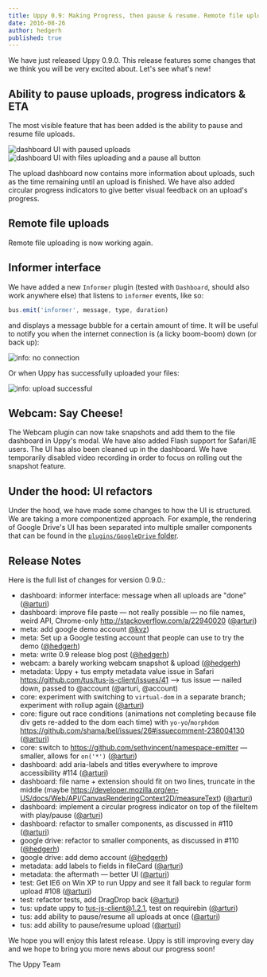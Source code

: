 ```yaml
---
title: Uppy 0.9: Making Progress, then pause & resume. Remote file uploads, Informer.
date: 2016-08-26
author: hedgerh
published: true
---
```


We have just released Uppy 0.9.0. This release features some changes that we think you will be very excited about.  Let's see what's new!

## Ability to pause uploads, progress indicators & ETA
The most visible feature that has been added is the ability to pause and resume file uploads.

<img alt="dashboard UI with paused uploads" src="/images/blog/upload-pause.jpg" class="border">

<img alt="dashboard UI with files uploading and a pause all button" src="/images/blog/upload-resume.jpg" class="border">

The upload dashboard now contains more information about uploads, such as the time remaining until an upload is finished. We have also added circular progress indicators to give better visual feedback on an upload's progress.

## Remote file uploads
Remote file uploading is now working again.

<!-- more -->

## Informer interface
We have added a new `Informer` plugin (tested with `Dashboard`, should also work anywhere else) that listens to `informer` events, like so:
``` javascript
bus.emit('informer', message, type, duration)
```
 and displays a message bubble for a certain amount of time. It will be useful to notify you when the internet connection is (a licky boom-boom) down (or back up):

<img alt="info: no connection" src="/images/blog/info-no-connection.jpg" class="border">

Or when Uppy has successfully uploaded your files:

<img alt="info: upload successful" src="/images/blog/info-upload-success.jpg" class="border">


## Webcam: Say Cheese!
The Webcam plugin can now take snapshots and add them to the file dashboard in Uppy's modal.  We have also added Flash support for Safari/IE users.  The UI has also been cleaned up in the dashboard.  We have temporarily disabled video recording in order to focus on rolling out the snapshot feature.

## Under the hood: UI refactors
Under the hood, we have made some changes to how the UI is structured.  We are taking a more componentized approach.  For example, the rendering of Google Drive's UI has been separated into multiple smaller components that can be found in the [`plugins/GoogleDrive` folder](https://github.com/transloadit/uppy/tree/master/src/plugins/GoogleDrive).

## Release Notes

Here is the full list of changes for version 0.9.0.:

- dashboard: informer interface: message when all uploads are "done" ([@arturi](https://github.com/arturi))
- dashboard: improve file paste — not really possible — no file names, weird API, Chrome-only http://stackoverflow.com/a/22940020 ([@arturi](https://github.com/arturi))
- meta: add google demo account [@kvz](https://github.com/kvz))
- meta: Set up a Google testing account that people can use to try the demo ([@hedgerh](https://github.com/hedgerh))
- meta: write 0.9 release blog post ([@hedgerh](https://github.com/hedgerh))
- webcam: a barely working webcam snapshot & upload ([@hedgerh](https://github.com/hedgerh))
- metadata: Uppy + tus empty metadata value issue in Safari https://github.com/tus/tus-js-client/issues/41 --> tus issue — nailed down, passed to @account (@arturi, @account)
- core: experiment with switching to `virtual-dom` in a separate branch; experiment with rollup again ([@arturi](https://github.com/arturi))
- core: figure out race conditions (animations not completing because file div gets re-added to the dom each time) with `yo-yo`/`morphdom` https://github.com/shama/bel/issues/26#issuecomment-238004130 ([@arturi](https://github.com/arturi))
- core: switch to https://github.com/sethvincent/namespace-emitter — smaller, allows for `on('*')` ([@arturi](https://github.com/arturi))
- dashboard: add aria-labels and titles everywhere to improve accessibility #114 ([@arturi](https://github.com/arturi))
- dashboard: file name + extension should fit on two lines, truncate in the middle (maybe https://developer.mozilla.org/en-US/docs/Web/API/CanvasRenderingContext2D/measureText) ([@arturi](https://github.com/arturi))
- dashboard: implement a circular progress indicator on top of the fileItem with play/pause ([@arturi](https://github.com/arturi))
- dashboard: refactor to smaller components, as discussed in #110 ([@arturi](https://github.com/arturi))
- google drive: refactor to smaller components, as discussed in #110 ([@hedgerh](https://github.com/hedgerh))
- google drive: add demo account ([@hedgerh](https://github.com/hedgerh))
- metadata: add labels to fields in fileCard ([@arturi](https://github.com/arturi))
- metadata: the aftermath — better UI ([@arturi](https://github.com/arturi))
- test: Get IE6 on Win XP to run Uppy and see it fall back to regular form upload #108 ([@arturi](https://github.com/arturi))
- test: refactor tests, add DragDrop back ([@arturi](https://github.com/arturi))
- tus: update uppy to tus-js-client@1.2.1, test on requirebin ([@arturi](https://github.com/arturi))
- tus: add ability to pause/resume all uploads at once ([@arturi](https://github.com/arturi))
- tus: add ability to pause/resume upload ([@arturi](https://github.com/arturi))

We hope you will enjoy this latest release. Uppy is still improving every day and we hope to bring you more news about our progress soon!

The Uppy Team
